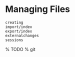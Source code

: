 # Managing Files

```{toctree}
creating
import/index
export/index
externalchanges
sessions
```
% TODO
% git
